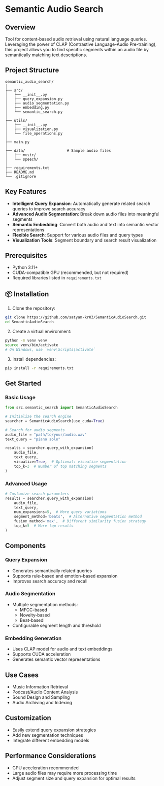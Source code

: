 # Semantic Audio Search

## Overview

Tool for content-based audio retrieval using natural language queries. Leveraging the power of CLAP (Contrastive Language-Audio Pre-training), this project allows you to find specific segments within an audio file by semantically matching text descriptions.

## Project Structure

```
semantic_audio_search/ 
│
├── src/                    
│   ├── __init__.py
│   ├── query_expansion.py
│   ├── audio_segmentation.py
│   ├── embedding.py
│   └── semantic_search.py
│
├── utils/                   
│   ├── __init__.py
│   ├── visualization.py
│   └── file_operations.py
│
├── main.py
│
├── data/                   # Sample audio files
│   ├── music/
│   └── speech/
│
├── requirements.txt        
├── README.md               
└── .gitignore              
```

## Key Features

- **Intelligent Query Expansion**: Automatically generate related search queries to improve search accuracy
- **Advanced Audio Segmentation**: Break down audio files into meaningful segments
- **Semantic Embedding**: Convert both audio and text into semantic vector representations
- **Flexible Search**: Support for various audio files and query types
- **Visualization Tools**: Segment boundary and search result visualization

## Prerequisites

- Python 3.11+
- CUDA-compatible GPU (recommended, but not required)
- Required libraries listed in `requirements.txt`

## 📦 Installation

1. Clone the repository:
```bash
git clone https://github.com/satyam-kr03/SemanticAudioSearch.git
cd SemanticAudioSearch
```

2. Create a virtual environment:
```bash
python -m venv venv
source venv/bin/activate  
# On Windows, use `venv\Scripts\activate`
```

3. Install dependencies:
```bash
pip install -r requirements.txt
```

## Get Started

### Basic Usage

```python
from src.semantic_search import SemanticAudioSearch

# Initialize the search engine
searcher = SemanticAudioSearch(use_cuda=True)

# Search for audio segments
audio_file = "path/to/your/audio.wav"
text_query = "piano solo"

results = searcher.query_with_expansion(
    audio_file, 
    text_query, 
    visualize=True,  # Optional: visualize segmentation
    top_k=3  # Number of top matching segments
)
```

### Advanced Usage

```python
# Customize search parameters
results = searcher.query_with_expansion(
    audio_file, 
    text_query, 
    num_expansions=5,  # More query variations
    segment_method='beats',  # Alternative segmentation method
    fusion_method='max',  # Different similarity fusion strategy
    top_k=5  # More top results
)
```

## Components

### Query Expansion
- Generates semantically related queries
- Supports rule-based and emotion-based expansion
- Improves search accuracy and recall

### Audio Segmentation
- Multiple segmentation methods:
  - MFCC-based
  - Novelty-based
  - Beat-based
- Configurable segment length and threshold

### Embedding Generation
- Uses CLAP model for audio and text embeddings
- Supports CUDA acceleration
- Generates semantic vector representations

## Use Cases

- Music Information Retrieval
- Podcast/Audio Content Analysis
- Sound Design and Sampling
- Audio Archiving and Indexing

## Customization

- Easily extend query expansion strategies
- Add new segmentation techniques
- Integrate different embedding models

## Performance Considerations

- GPU acceleration recommended
- Large audio files may require more processing time
- Adjust segment size and query expansion for optimal results





